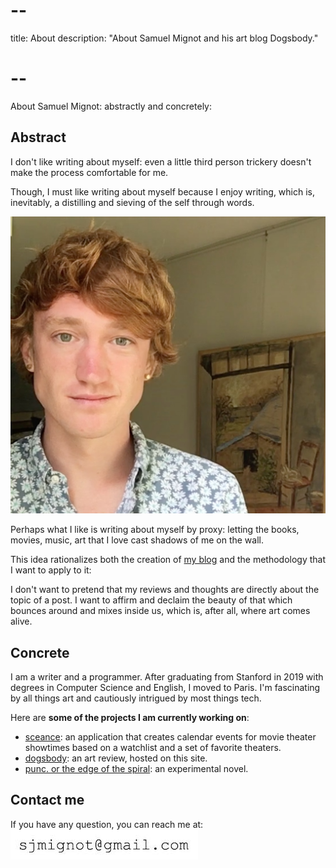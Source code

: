# --
title: About
description: "About Samuel Mignot and his art blog Dogsbody."
# --

About Samuel Mignot: abstractly and concretely:

## Abstract

I don't like writing about myself: even a little third person trickery doesn't make the process comfortable for me.

Though, I must like writing about myself because I enjoy writing, which is, inevitably, a distilling and sieving of the self through words.

![Picture of the young man as a young man](../../static/img/me.jpg#float-round)

Perhaps what I like is writing about myself by proxy: letting the books, movies, music, art that I love cast shadows of me on the wall.

This idea rationalizes both the creation of [my blog](/posts) and the methodology that I want to apply to it:

I don't want to pretend that my reviews and thoughts are directly about the topic of a post. I want to affirm and declaim the beauty of that which bounces around and mixes inside us, which is, after all, where art comes alive.

## Concrete

I am a writer and a programmer. After graduating from Stanford in 2019 with degrees in Computer Science and English, I moved to Paris. I'm fascinating by all things art and cautiously intrigued by most things tech.

Here are **some of the projects I am currently working on**:

- [sceance](https://github.com/sjmignot/sceance): an application that creates calendar events for movie theater showtimes based on a watchlist and a set of favorite theaters.  
- [dogsbody](/posts): an art review, hosted on this site.  
- [punc. or the edge of the spiral](/projects/fiction/punc): an experimental novel.  

## Contact me

If you have any question, you can reach me at:
![electronic mail address](../../static/img/cont-act.jpg#block)

